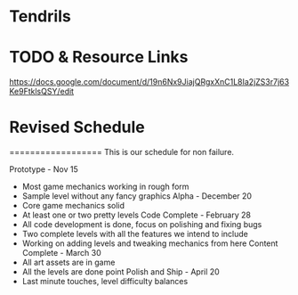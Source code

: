 Tendrils
========

# TODO & Resource Links
https://docs.google.com/document/d/19n6Nx9JiajQRgxXnC1L8Ia2jZS3r7j63Ke9FtklsQSY/edit

# Revised Schedule
==================
This is our schedule for non failure.

Prototype           - Nov 15
* Most game mechanics working in rough form
* Sample level without any fancy graphics
Alpha               - December 20
* Core game mechanics solid
* At least one or two pretty levels 
Code Complete       - February 28
* All code development is done, focus on polishing and fixing bugs
* Two complete levels with all the features we intend to include
* Working on adding levels and tweaking mechanics from here
Content Complete    - March 30
* All art assets are in game
* All the levels are done point
Polish and Ship     - April 20
* Last minute touches, level difficulty balances


